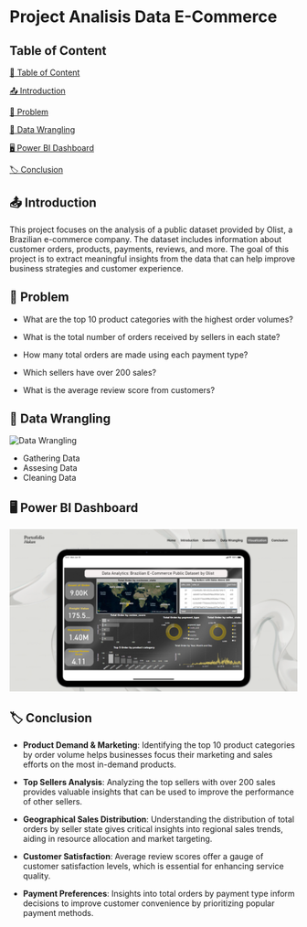 # Project Analisis Data E-Commerce

## Table of Content

[📌 Table of Content](#Table-of-Content)

[📤 Introduction](#Introduction)

[💭 Problem](#problem)

[📃 Data Wrangling](#Data_Wrangling)

[🖥️ Power BI Dashboard](#Power-BI-Dashboard)

[🏷️ Conclusion](#conclusion)



## 📤 Introduction

This project focuses on the analysis of a public dataset provided by Olist, a Brazilian e-commerce company. The dataset includes information about customer orders, products, payments, reviews, and more. The goal of this project is to extract meaningful insights from the data that can help improve business strategies and customer experience.

## 💭 Problem

- What are the top 10 product categories with the highest order volumes?

- What is the total number of orders received by sellers in each state?

- How many total orders are made using each payment type?

- Which sellers have over 200 sales?

- What is the average review score from customers?

## 📃 Data Wrangling

![Data Wrangling](Picture/DataWrangling.jpg)

- Gathering Data
- Assesing Data
- Cleaning Data

## 🖥️ Power BI Dashboard
![PowerBI Dashboard](Picture/Visualization.png)

## 🏷️ Conclusion

- **Product Demand & Marketing**: Identifying the top 10 product categories by order volume helps businesses focus their marketing and sales efforts on the most in-demand products.
  
- **Top Sellers Analysis**: Analyzing the top sellers with over 200 sales provides valuable insights that can be used to improve the performance of other sellers.

- **Geographical Sales Distribution**: Understanding the distribution of total orders by seller state gives critical insights into regional sales trends, aiding in resource allocation and market targeting.

- **Customer Satisfaction**: Average review scores offer a gauge of customer satisfaction levels, which is essential for enhancing service quality.

- **Payment Preferences**: Insights into total orders by payment type inform decisions to improve customer convenience by prioritizing popular payment methods.
